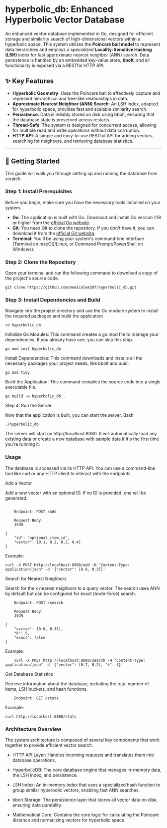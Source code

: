 # hyperbolic_db: Enhanced Hyperbolic Vector Database

An enhanced vector database implemented in Go, designed for efficient storage and similarity search of high-dimensional vectors within a hyperbolic space. This system utilizes the **Poincaré ball model** to represent data hierarchies and employs a specialized **Locality-Sensitive Hashing (LSH)** index for fast approximate nearest neighbor (ANN) search. Data persistence is handled by an embedded key-value store, **bbolt**, and all functionality is exposed via a RESTful HTTP API.

## ✨ Key Features

* **Hyperbolic Geometry**: Uses the Poincaré ball to effectively capture and represent hierarchical and tree-like relationships in data.
* **Approximate Nearest Neighbor (ANN) Search**: An LSH index, adapted for hyperbolic space, provides fast and scalable similarity search.
* **Persistence**: Data is reliably stored on disk using bbolt, ensuring that the database state is preserved across restarts.
* **Thread-Safe**: The system is designed for concurrent access, allowing for multiple read and write operations without data corruption.
* **HTTP API**: A simple and easy-to-use RESTful API for adding vectors, searching for neighbors, and retrieving database statistics.

---

## 🚀 Getting Started

This guide will walk you through setting up and running the database from scratch.

### Step 1: Install Prerequisites

Before you begin, make sure you have the necessary tools installed on your system.

* **Go**: The application is built with Go. Download and install Go version 1.18 or higher from the [official Go website](https://go.dev/dl/).
* **Git**: You need Git to clone the repository. If you don't have it, you can download it from the [official Git website](https://git-scm.com/downloads).
* **Terminal**: You'll be using your system's command-line interface (Terminal on macOS/Linux, or Command Prompt/PowerShell on Windows).

### Step 2: Clone the Repository

Open your terminal and run the following command to download a copy of the project's source code.


    git clone https://github.com/memicalem387/hyperbolic_db.git

### Step 3: Install Dependencies and Build

Navigate into the project directory and use the Go module system to install the required packages and build the application

    cd hyperbolic_db

Initialize Go Modules: This command creates a go.mod file to manage your dependencies. If you already have one, you can skip this step.


    go mod init hyperbolic_db

Install Dependencies: This command downloads and installs all the necessary packages your project needs, like bbolt and uuid.


    go mod tidy

Build the Application: This command compiles the source code into a single executable file.

    go build -o hyperbolic_db . 


Step 4: Run the Server

Now that the application is built, you can start the server.
Bash

    ./hyperbolic_db

The server will start on http://localhost:8080. It will automatically load any existing data or create a new database with sample data if it's the first time you're running it.

### Usage

The database is accessed via its HTTP API. You can use a command-line tool like curl or any HTTP client to interact with the endpoints.

Add a Vector

Add a new vector with an optional ID. If no ID is provided, one will be generated.
```

    Endpoint: POST /add

    Request Body:
    JSON

{
    "id": "optional_item_id",
    "vector": [0.1, 0.2, 0.3, 0.4]
}
```
Example:

```
curl -X POST http://localhost:8080/add -H "Content-Type: application/json" -d '{"vector": [0.6, 0.3]}'
```

Search for Nearest Neighbors

Search for the k nearest neighbors to a query vector. The search uses ANN by default but can be configured for exact (brute-force) search.

```
    Endpoint: POST /search

    Request Body:
    JSON

{
    "vector": [0.8, 0.35],
    "k": 5,
    "exact": false
}

```
Example:

```
    curl -X POST http://localhost:8080/search -H "Content-Type: application/json" -d '{"vector": [0.7, 0.2], "k": 3}'
```
Get Database Statistics

Retrieve information about the database, including the total number of items, LSH buckets, and hash functions.



```
    Endpoint: GET /stats

```
Example:

```
curl http://localhost:8080/stats
```

###  Architecture Overview

The system architecture is composed of several key components that work together to provide efficient vector search:

- HTTP API Layer: Handles incoming requests and translates them into database operations.

- HyperbolicDB: The core database engine that manages in-memory data, the LSH index, and persistence.

- LSH Index: An in-memory index that uses a specialized hash function to group similar hyperbolic vectors, enabling fast ANN searches.

- bbolt Storage: The persistence layer that stores all vector data on disk, ensuring data durability.

- Mathematical Core: Contains the core logic for calculating the Poincaré distance and normalizing vectors for hyperbolic space.

